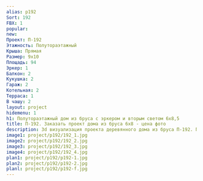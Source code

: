 ```yaml
---
alias: p192
Sort: 192
FBX: 1
popular: 
new: 
Проект: П-192
Этажность: Полутораэтажный
Крыша: Прямая
Размер: 9х10
Площадь: 94
Эркер: 1
Балкон: 2
Кукушка: 2
Гараж: 2
Котельная: 2
Терраса: 1
В чашу: 2
layout: project
hidemenu: 1
h1: Полутораэтажный дом из бруса с эркером и вторым светом 6х8,5
title: П-192. Заказать проект дома из бруса 6х8 - цена фото
description: 3d визуализация проекта деревянного дома из бруса П-192. Площадь 94 м2, размер 6х8. Вы можете внести любые изменения в проект.
image1: project/p192/192_1.jpg
image2: project/p192/192_2.jpg
image3: project/p192/192_3.jpg
image4: project/p192/192_4.jpg
plan1: project/p192/p192-1.jpg
plan2: project/p192/p192-2.jpg
planl: project/p192/p192-f.jpg
---
```

